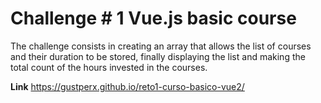 # Challenge # 1 Vue.js basic course

The challenge consists in creating an array that allows the list of courses and their duration to be stored, finally displaying the list and making the total count of the hours invested in the courses.

**Link** https://gustperx.github.io/reto1-curso-basico-vue2/
